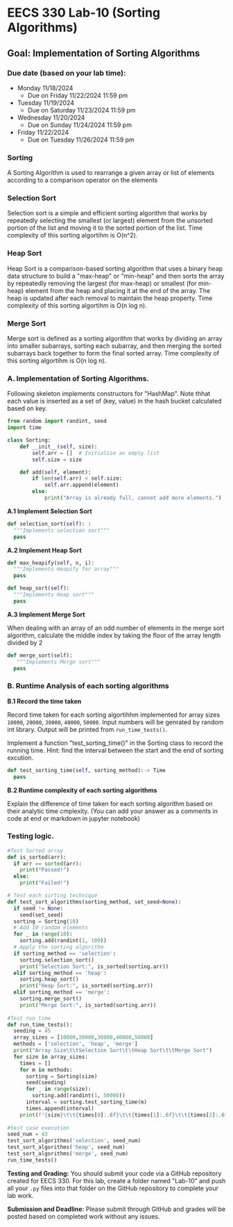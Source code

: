 # EECS 330 Lab-10 (Sorting Algorithms)


## Goal: Implementation of Sorting Algorithms

### Due date (based on your lab time):
- Monday 11/18/2024
  - Due on Friday 11/22/2024 11:59 pm
- Tuesday 11/19/2024
  - Due on Saturday 11/23/2024 11:59 pm
- Wednesday 11/20/2024
  - Due on Sunday 11/24/2024 11:59 pm
- Friday 11/22/2024
  - Due on Tuesday 11/26/2024 11:59 pm

### Sorting 
A Sorting Algorithm is used to rearrange a given array or list of elements according to a comparison operator on the elements

### Selection Sort
Selection sort is a simple and efficient sorting algorithm that works by repeatedly selecting the smallest (or largest) element from the unsorted portion of the list and moving it to the sorted portion of the list. Time complexity of this sorting algortihm is O(n^2).

### Heap Sort
Heap Sort is a comparison-based sorting algorithm that uses a binary heap data structure to build a "max-heap" or "min-heap" and then sorts the array by repeatedly removing the largest (for max-heap) or smallest (for min-heap) element from the heap and placing it at the end of the array. The heap is updated after each removal to maintain the heap property. Time complexity of this sorting algortihm is  O(n log n).

### Merge Sort
Merge sort is defined as a sorting algorithm that works by dividing an array into smaller subarrays, sorting each subarray, and then merging the sorted subarrays back together to form the final sorted array. Time complexity of this sorting algortihm is  O(n log n).

### A. Implementation of Sorting Algorithms.

Following skeleton implements constructors for "HashMap". Note thhat each value is inserted as a set of (key, value) in the hash bucket calculated based on key.

```Python
from random import randint, seed
import time

class Sorting:
    def __init__(self, size):
        self.arr = []  # Initialize an empty list
        self.size = size

    def add(self, element):
        if len(self.arr) < self.size:
            self.arr.append(element)
        else:
            print("Array is already full, cannot add more elements.")
```
**A.1 Implement Selection Sort**

```Python
def selection_sort(self): :
  """Implements selection sort"""
  pass
```

**A.2 Implement Heap Sort**
```Python
def max_heapify(self, n, i):
  """Implements Heapify for array"""
  pass
```
```Python
def heap_sort(self):
  """Implements Heap sort"""
  pass
```
**A.3 Implement Merge Sort**

When dealing with an array of an odd number of elements in the merge sort algorithm, calculate the middle index by taking the floor of the array length divided by 2
```Python
def merge_sort(self):
   """Implements Merge sort"""
  pass
```

### B. Runtime Analysis of each sorting algorithms
**B.1 Record the time taken**

Record time taken for each sorting algortihhm implemented for array sizes `10000`, `20000`, `30000`, `40000`, `50000`. Input numbers will be genrated by random int library. Output will be printed from `run_time_tests()`.

Implement a function "test_sorting_time()" in the Sorting class to record the running time. Hint: find the interval between the start and the end of sorting excution.
```Python
def test_sorting_time(self, sorting_method):-> Time
  pass
```
**B.2 Runtime complexity of each sorting algorithms**

Explain the difference of time taken for each sorting algorithm based on their analytic time cmplexity. (You can add your answer as a comments in code at end or markdown in jupyter notebook)

### Testing logic.

```Python
#Test Sorted array
def is_sorted(arr):
  if arr == sorted(arr):
    print("Passed!")
  else:
    print("Failed!")

# Test each sirting technique
def test_sort_algorithms(sorting_method, set_seed=None):
  if seed != None:
    seed(set_seed)
  sorting = Sorting(10)
  # Add 10 random elements
  for _ in range(10):
    sorting.add(randint(1, 100))
  # Apply the sorting algorithm
  if sorting_method == 'selection':
    sorting.selection_sort()
    print("Selection Sort:", is_sorted(sorting.arr))
  elif sorting_method == 'heap':
    sorting.heap_sort()
    print("Heap Sort:", is_sorted(sorting.arr))
  elif sorting_method == 'merge':
    sorting.merge_sort()
    print("Merge Sort:", is_sorted(sorting.arr))
        
#Test run time
def run_time_tests():
  seeding = 45
  array_sizes = [10000,20000,30000,40000,50000]
  methods = ['selection', 'heap', 'merge']
  print("Array Size\t\tSelection Sort\t\tHeap Sort\t\tMerge Sort")
  for size in array_sizes: 
    times = []
    for m in methods:
      sorting = Sorting(size)
      seed(seeding)
      for _ in range(size):
        sorting.add(randint(1, 50000))
      interval = sorting.test_sorting_time(m)
      times.append(interval)
    print(f"{size}\t\t{times[0]:.6f}\t\t{times[1]:.6f}\t\t{times[2]:.6f}")
        
#test case execution
seed_num = 43   
test_sort_algorithms('selection', seed_num)
test_sort_algorithms('heap', seed_num)
test_sort_algorithms('merge', seed_num)
run_time_tests()
```

**Testing and Grading:** You should submit your code via a GitHub repository created for EECS 330.
For this lab, create a folder named "Lab-10" and push all your `.py` files into that folder on the GitHub repository to complete your lab work. 

**Submission and Deadline:** Please submit through GitHub and grades will be posted based on completed work without any issues.

